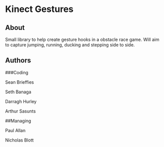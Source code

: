 # Kinect Gestures

## About

Small library to help create gesture hooks in a obstacle race game. Will aim to capture jumping, running, ducking and stepping side to side.

## Authors

###Coding

Sean Brieffies

Seth Banaga

Darragh Hurley

Arthur Sasunts

##Managing

Paul Allan

Nicholas Blott
